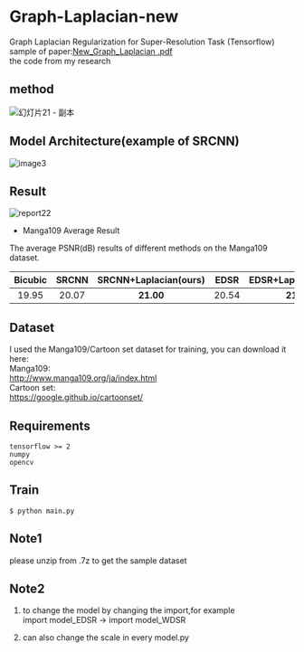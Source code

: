 # Graph-Laplacian-new
Graph Laplacian Regularization for Super-Resolution Task (Tensorflow)  
sample of paper:[New_Graph_Laplacian .pdf](https://github.com/p0367/Graph-Laplacian-new/files/6345015/New_Graph_Laplacian.pdf)  
the code from my research  

## method
![幻灯片21 - 副本](https://user-images.githubusercontent.com/56641346/110503874-fba8d280-813f-11eb-8714-efbeb4e48f42.PNG)

## Model Architecture(example of SRCNN)
![image3](https://user-images.githubusercontent.com/56641346/110503975-12e7c000-8140-11eb-9f41-68964ff03609.png)

## Result
![report22](https://user-images.githubusercontent.com/56641346/110504172-3dd21400-8140-11eb-85b4-c7545d6be4c9.png)

- Manga109 Average Result
 
The average PSNR(dB) results of different methods on the Manga109 dataset.

|  Bicubic | SRCNN | **SRCNN+Laplacian(ours)**  | EDSR | **EDSR+Laplacian(ours)** |  WDSR |  **WDSR+Laplacian(ours)**  |
|:-------:|:-------:|:-------:|:-------:|:-------:|:-------:|:-------:|
| 19.95  |  20.07  |   **21.00**   | 20.54  | **21.89** |  20.31 |  **21.84** |

## Dataset
I used the Manga109/Cartoon set dataset for training, you can download it here:   
Manga109:  
http://www.manga109.org/ja/index.html  
Cartoon set:  
https://google.github.io/cartoonset/

## Requirements
```
tensorflow >= 2
numpy
opencv
```

## Train
```
$ python main.py
```

## Note1
please unzip from .7z to get the sample dataset

## Note2
1. to change the model by changing the import,for example  
import model_EDSR → import model_WDSR  

2. can also change the scale in every model.py
